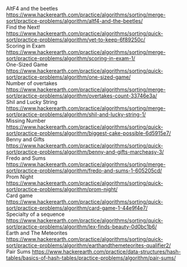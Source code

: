 AltF4 and the beetles https://www.hackerearth.com/practice/algorithms/sorting/merge-sort/practice-problems/algorithm/altf4-and-the-beetles/ \
Find the Next! https://www.hackerearth.com/practice/algorithms/sorting/quick-sort/practice-problems/algorithm/yet-to-keep-6f89250c/ \
Scoring in Exam https://www.hackerearth.com/practice/algorithms/sorting/merge-sort/practice-problems/algorithm/scoring-in-exam-1/ \
One-Sized Game https://www.hackerearth.com/practice/algorithms/sorting/quick-sort/practice-problems/algorithm/one-sized-game/ \
Number of overtakes https://www.hackerearth.com/practice/algorithms/sorting/merge-sort/practice-problems/algorithm/overtakes-count-33746e3a/ \
Shil and Lucky String https://www.hackerearth.com/practice/algorithms/sorting/merge-sort/practice-problems/algorithm/shil-and-lucky-string-1/ \
Missing Number https://www.hackerearth.com/practice/algorithms/sorting/quick-sort/practice-problems/algorithm/biggest-cake-possible-6d5915e7/ \
Benny and Gifts https://www.hackerearth.com/practice/algorithms/sorting/quick-sort/practice-problems/algorithm/benny-and-gifts-marcheasy-3/ \
Fredo and Sums https://www.hackerearth.com/practice/algorithms/sorting/merge-sort/practice-problems/algorithm/fredo-and-sums-1-605205cd/ \
Prom Night https://www.hackerearth.com/practice/algorithms/sorting/quick-sort/practice-problems/algorithm/prom-night/ \
Card game https://www.hackerearth.com/practice/algorithms/sorting/quick-sort/practice-problems/algorithm/card-game-1-44e9f4e7/ \
Specialty of a sequence https://www.hackerearth.com/practice/algorithms/sorting/quick-sort/practice-problems/algorithm/lex-finds-beauty-0d0bc1b6/ \
Earth and The Meteorites https://www.hackerearth.com/practice/algorithms/sorting/quick-sort/practice-problems/algorithm/earthandthemeteorites-qualifier2/ \
Pair Sums https://www.hackerearth.com/practice/data-structures/hash-tables/basics-of-hash-tables/practice-problems/algorithm/pair-sums/